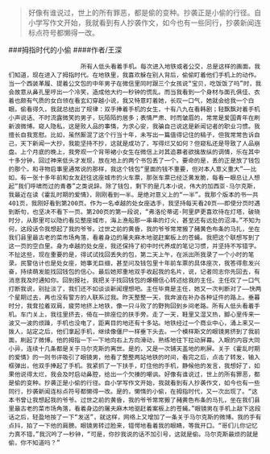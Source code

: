 > 好像有谁说过，世上的所有罪恶，都是偷的变种。抄袭正是小偷的行径。自小学写作文开始，我就看到有人抄袭作文，如今也有一些同行，抄袭新闻连标点符号都懒得一改。

###拇指时代的小偷
####作者/王深

						所有人低头看着手机。每次进入地铁或者公交，总是这样的画面。我们知道，现在进入了拇指时代。在地铁里，我喜欢躲在别人背后，偷偷盯着他们手机上的动作。当一个西装革履、提着公文包的中年男子在微信里同时跟三个女孩说“宝贝，吃饭饭了吗”时，我会故意从鼻孔里哼出一个冷笑，造成他大约一秒钟的慌乱。而当我看到一个身材与面孔俱佳、衣着也颇有气质的女白领在看玄幻穿越小说，我又特意盯着她，长叹一口气，她就会给我一个白眼。偷看得久，我就总结出了规律：双手捧着手机的女生，十有八九在看韩剧；轻飘飘对着手机小声说话、不时流露微笑的男子，玩陌陌的居多；表情严肃、时而皱眉的，常常是爱国青年在刷新浪微博。窥人隐私，这是败人品的事情，为求心安，我骗自己说这是新闻记者的职业习惯。我擅长自我宽慰。比如，虽然厮混了这个行当十年，未写出一篇值得记住的稿子，但我常常告诉自己，天下新闻一大抄，我能坚持不抄，这就是成功了，写得烂又如何？但窥私还是导致了人品崩盘。上个月底的晚上，我旁观一个背带裙小女生在微信上对其追慕者欲擒故纵的调情，乐在其中十多分钟，回过神来低头才发现，放在地上的两个书包丢了一个。要命的是，丢的正是放了钱包的那个。和寻物启事里通常说的那样，我这个钱包“里面的钱不重要，但对本人意义重大”——比如，有一张十多年前和女友赶往这座城市的火车票，那张车票已经泛黄发脆，每看一眼总让人想起“我们呼啸而过的青春”之类说辞。除了钱包，剩下的是几本小说，伟大的加西亚·马尔克斯，我最近在读《霍乱时期的爱情》，刚刚看到一半。是绝对意义上的“一半”。我那个版本的书一共401页，我刚好看到第200页。作为一名卓越的处女座选手，我坚持每天看20页——即使分页时遇到断句，也坚决不看下一页。第200页的第一段说，“弗洛伦蒂诺·阿里萨更喜欢待在灯塔，破晓时分，从那里可以隐约看见整座城市，海上渔船那一串串的灯火，甚至还有远处的沼泽。”不知为何，这段话令我想起了我的爷爷。过世之前的黄昏，我的爷爷常常搬了赭黄色布条的马扎，坐在我们县里最古老的菜市场角落，看着身边的屠夫麻木地驱赶案板上的苍蝇。我把这个联想写到了这一页的空白里。身为卓越的处女座，我还保持了初中时代养成的笔记习惯，并坚持不写错字。不扯这些，现在重要的是，得试试找回丢失的包，第二天上午，在派出所我录了一个小时的笔录。民警估计也是处女座，她事无巨细，甚至问及钱包里十年前车票的具体座次，我答得愈发兴奋，持续萌发能找回钱包的信心。最后她郑重地双手收起我的名片，说，记者同志你先回去，有消息我及时通知你。回到报社，我把关于找回钱包的爆棚信心转述给我的主任。主任叹了一口气打断我说，别扯淡了，我们还不如谈谈新闻理想吧。主任毕竟是主任，她又一次判断对了——快两个星期过去，再也没有警方的人联系过我。昨天整整一天，我奔波在补办各种证件的路上。垂暮时分，我耷拉着双肩，疲劳地挤上地铁，像一只斗败了的野狗回到乡间老路。所有人低头看着手机。车门关上，我往里挤去，倚在一排座位的扶手旁。走了一天，鞋里又湿又热，脚心里传来一波又一波的烦躁，手机也没电了，距离目的地还有十多站。地铁经过一个商业中心，涌上来又一拨人，站定之后，他们拿起手机，继续像僵尸一样垂下头去。一个模样斯文的眼镜男挤到了我前面，刷起了微博。他的拇指一下一下地向右上方向滑动，熟练地往下拉动屏幕。入眼的内容大同小异，连续十几条都是关于马尔克斯的离世。是的，又是一次铺天盖地的刷屏。关于《霍乱时期的爱情》的一则书评吸引了眼镜男，他看了整整两站地铁的时间，看完之后，点击了转发，输入框弹出，他双手捧起了手机。我紧抓了一下扶手，盯住他的手机，静候他的发言，我想好了，如果他说得太烂，我会及时启动鼻腔，给出一个欠揍的嘲讽。好像有谁说过，世上的所有罪恶，都是偷的变种。抄袭正是小偷的行径。自小学写作文开始，我就看到有人抄袭作文，如今也有一些同行，抄袭新闻连标点符号都懒得一改。是的，懒惰的小偷，在拇指时代，又一次出现了。“这本书曾让我想起我的爷爷。过世之前的黄昏，我的爷爷常常搬了赭黄色布条的马扎，坐在我们县里最古老的菜市场角落，看着身边的屠夫麻木地驱赶着案板上的苍蝇。”眼镜男在手机上敲下这段话之后，轻盈地按了一下“发送”，就这样，网络上又增加了一条关于马尔克斯的微博。我的手有点抖，拍了一下他的肩膀。眼镜男转过脸来，错愕地看着我的眼睛，等我开口。“哥们儿你记忆力真不错，”我沉吟了一秒钟，“可是，你抄我说的话不加引号，这就是偷。马尔克斯最烦的就是偷，你不知道吗？”			  		